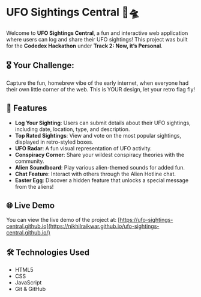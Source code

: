 # UFO Sightings Central 🌌🛸

Welcome to **UFO Sightings Central**, a fun and interactive web application where users can log and share their UFO sightings! This project was built for the **Codedex Hackathon** under **Track 2: Now, it’s Personal**.

## 🎖️ Your Challenge:

Capture the fun, homebrew vibe of the early internet, when everyone had their own little corner of the web. This is YOUR design, let your retro flag fly! 

## 🚀 Features

- **Log Your Sighting**: Users can submit details about their UFO sightings, including date, location, type, and description.
- **Top Rated Sightings**: View and vote on the most popular sightings, displayed in retro-styled boxes.
- **UFO Radar**: A fun visual representation of UFO activity.
- **Conspiracy Corner**: Share your wildest conspiracy theories with the community.
- **Alien Soundboard**: Play various alien-themed sounds for added fun.
- **Chat Feature**: Interact with others through the Alien Hotline chat.
- **Easter Egg**: Discover a hidden feature that unlocks a special message from the aliens!

## 🌐 Live Demo

You can view the live demo of the project at: [https://ufo-sightings-central.github.io](https://nikhilraikwar.github.io/ufo-sightings-central.github.io/)

## 🛠️ Technologies Used

- HTML5 
- CSS
- JavaScript
- Git & GitHub
